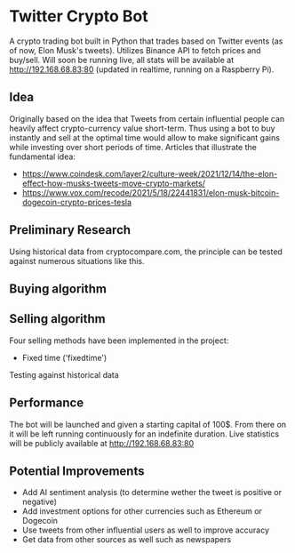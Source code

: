 # Twitter Crypto Bot

A crypto trading bot built in Python that trades based on Twitter events (as of now, Elon Musk's tweets). Utilizes Binance API to fetch prices and buy/sell.
Will soon be running live, all stats will be available at http://192.168.68.83:80 (updated in realtime, running on a Raspberry Pi).


## Idea
Originally based on the idea that Tweets from certain influential people can heavily affect crypto-currency value short-term. Thus using a bot to buy instantly and sell at the optimal time would allow to make significant gains while investing over short periods of time.
Articles that illustrate the fundamental idea: 
 - https://www.coindesk.com/layer2/culture-week/2021/12/14/the-elon-effect-how-musks-tweets-move-crypto-markets/
 - https://www.vox.com/recode/2021/5/18/22441831/elon-musk-bitcoin-dogecoin-crypto-prices-tesla


## Preliminary Research
Using historical data from cryptocompare.com, the principle can be tested against numerous situations like this.


## Buying algorithm


## Selling algorithm
Four selling methods have been implemented in the project:
 - Fixed time ('fixedtime')


Testing against historical data 


## Performance
The bot will be launched and given a starting capital of 100$. From there on it will be left running continuously for an indefinite duration. 
Live statistics will be publicly available at http://192.168.68.83:80 


## Potential Improvements
- Add AI sentiment analysis (to determine wether the tweet is positive or negative)
- Add investment options for other currencies such as Ethereum or Dogecoin
- Use tweets from other influential users as well to improve accuracy
- Get data from other sources as well such as newspapers
